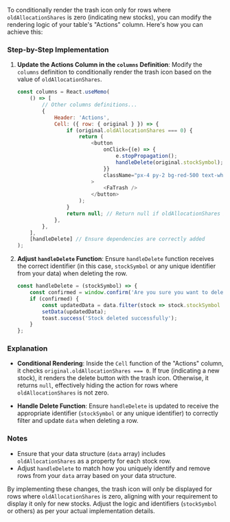 To conditionally render the trash icon only for rows where `oldAllocationShares` is zero (indicating new stocks), you can modify the rendering logic of your table's "Actions" column. Here's how you can achieve this:

### Step-by-Step Implementation

1. **Update the Actions Column in the `columns` Definition**:
   Modify the `columns` definition to conditionally render the trash icon based on the value of `oldAllocationShares`.

   ```javascript
   const columns = React.useMemo(
       () => [
           // Other columns definitions...
           {
               Header: 'Actions',
               Cell: ({ row: { original } }) => {
                   if (original.oldAllocationShares === 0) {
                       return (
                           <button
                               onClick={(e) => {
                                   e.stopPropagation();
                                   handleDelete(original.stockSymbol); // Modify to pass the appropriate identifier for deletion
                               }}
                               className="px-4 py-2 bg-red-500 text-white rounded"
                           >
                               <FaTrash />
                           </button>
                       );
                   }
                   return null; // Return null if oldAllocationShares is not zero
               },
           },
       ],
       [handleDelete] // Ensure dependencies are correctly added
   );
   ```

2. **Adjust `handleDelete` Function**:
   Ensure `handleDelete` function receives the correct identifier (in this case, `stockSymbol` or any unique identifier from your data) when deleting the row.

   ```javascript
   const handleDelete = (stockSymbol) => {
       const confirmed = window.confirm('Are you sure you want to delete this stock?');
       if (confirmed) {
           const updatedData = data.filter(stock => stock.stockSymbol !== stockSymbol);
           setData(updatedData);
           toast.success('Stock deleted successfully');
       }
   };
   ```

### Explanation

- **Conditional Rendering**: Inside the `Cell` function of the "Actions" column, it checks `original.oldAllocationShares === 0`. If true (indicating a new stock), it renders the delete button with the trash icon. Otherwise, it returns `null`, effectively hiding the action for rows where `oldAllocationShares` is not zero.
  
- **Handle Delete Function**: Ensure `handleDelete` is updated to receive the appropriate identifier (`stockSymbol` or any unique identifier) to correctly filter and update `data` when deleting a row.

### Notes

- Ensure that your data structure (`data` array) includes `oldAllocationShares` as a property for each stock row.
- Adjust `handleDelete` to match how you uniquely identify and remove rows from your `data` array based on your data structure.

By implementing these changes, the trash icon will only be displayed for rows where `oldAllocationShares` is zero, aligning with your requirement to display it only for new stocks. Adjust the logic and identifiers (`stockSymbol` or others) as per your actual implementation details.